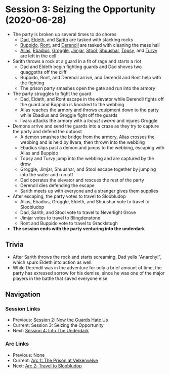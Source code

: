 # Session 3: Seizing the Opportunity (2020-06-28)
* The party is broken up several times to do chores
    * [Dad](../../characters/pcs/dad.md), [Eldeth](../../characters/party/eldeth.md), and [Sarith](../../characters/party/sarith.md) are tasked with stacking rocks
    * [Buppido](../../characters/party/buppido.md), [Ront](../../characters/party/ront.md), and [Derendil](../../characters/party/derendil.md) are tasked with cleaning the mess hall
    * [Alias](../../characters/pcs/alias.md), [Ebadius](../../characters/pcs/ebadius.md), [Groggle](../../characters/pcs/groggle.md), [Jimjar](../../characters/party/jimjar.md), [Stool](../../characters/party/stool.md), [Shuushar](../../characters/party/shuushar.md), [Topsy](../../characters/party/topsy.md), and [Turvy](../../characters/party/turvy.md) are left in the cell
* Sarith throws a rock at a guard in a fit of rage and starts a riot
    * Dad and Eldeth begin fighting guards and Dad shoves two quaggoths off the cliff
    * Buppido, Ront, and Derendil arrive, and Derendil and Ront help with the fighting
    * The prison party smashes open the gate and run into the armory
* The party struggles to fight the guard
    * Dad, Eldeth, and Ront escape in the elevator while Derendil fights off the guard and Buppido is knocked to the webbing
    * Alias reaches the armory and throws equipment down to the party while Ebadius and Groggle fight off the guards
    * Ilvara attacks the armory with a *locust swarm* and injures Groggle
* Demons arrive and send the guards into a craze as they try to capture the party and defend the outpost
    * A demon smashes the bridge from the armory, Alias crosses the webbing and is held by Ilvara, then thrown into the webbing
    * Ebadius slips past a demon and jumps to the webbing, escaping with Alias and Buppido
    * Topsy and Turvy jump into the webbing and are captured by the drow
    * Groggle, Jimjar, Shuushar, and Stool escape together by jumping into the water and run off
    * Dad operates the elevator and rescues the rest of the party
    * Derendil dies defending the escape
    * Sarith meets up with everyone and a stranger gives them supplies
* After escaping, the party votes to travel to Sloobludop
    * Alias, Ebadius, Groggle, Eldeth, and Shuushar vote to travel to Sloobludop
    * Dad, Sarith, and Stool vote to travel to Neverlight Grove
    * Jimjar votes to travel to Blingdenstone
    * Ront and Buppido vote to travel to Gracklstugh
* **The session ends with the party venturing into the underdark**

## Trivia
* After Sarith throws the rock and starts screaming, Dad yells "Anarchy!", which spurs Eldeth into action as well.
* While Derendil was in the adventure for only a brief amount of time, the party has exressed sorrow for his demise, since he was one of the major players in the battle that saved everyone else

## Navigation
### Session Links
* Previous: [Session 2: Now the Guards Hate Us](session02-2020-06-14.md)
* Current: Session 3: Seizing the Opportunity
* Next: [Session 4: Into The Underdark](../arc02/session04-2020-07-12.md)

### Arc Links
* Previous: None
* Current: [Arc 1: The Prison at Velkenvelve](info.md)
* Next: [Arc 2: Travel to Sloobludop](../arc02/info.md)
